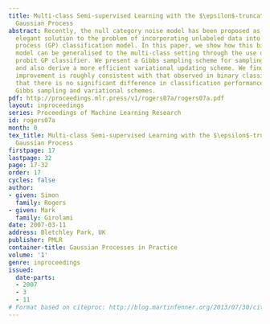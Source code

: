 ```yaml
---
title: Multi-class Semi-supervised Learning with the $\epsilon$-truncated Multinomial Probit
  Gaussian Process
abstract: Recently, the null category noise model has been proposed as a simple and
  elegant solution to the problem of incorporating unlabeled data into a Gaussian
  process (GP) classification model. In this paper, we show how this binary likelihood
  model can be generalised to the multi-class setting through the use of the multinomial
  probit GP classifier. We present a Gibbs sampling scheme for sampling the GP parameters
  and also derive a more efficient variational updating scheme. We find that the performance
  improvement is roughly consistent with that observed in binary classification and
  that there is no significant difference in classification performance between the
  Gibbs sampling and variational schemes.
pdf: http://proceedings.mlr.press/v1/rogers07a/rogers07a.pdf
layout: inproceedings
series: Proceedings of Machine Learning Research
id: rogers07a
month: 0
tex_title: Multi-class Semi-supervised Learning with the $\epsilon$-truncated Multinomial Probit
  Gaussian Process
firstpage: 17
lastpage: 32
page: 17-32
order: 17
cycles: false
author:
- given: Simon
  family: Rogers
- given: Mark
  family: Girolami
date: 2007-03-11
address: Bletchley Park, UK
publisher: PMLR
container-title: Gaussian Processes in Practice
volume: '1'
genre: inproceedings
issued:
  date-parts:
  - 2007
  - 3
  - 11
# Format based on citeproc: http://blog.martinfenner.org/2013/07/30/citeproc-yaml-for-bibliographies/
---
```

